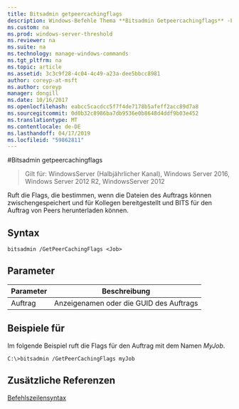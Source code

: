 ```yaml
---
title: Bitsadmin getpeercachingflags
description: Windows-Befehle Thema **Bitsadmin Getpeercachingflags** -Flags, die bestimmen, wenn die Dateien des Auftrags können zwischengespeichert und für Kollegen bereitgestellt und BITS download des Inhalts für den Auftrag von Peers abgerufen.
ms.custom: na
ms.prod: windows-server-threshold
ms.reviewer: na
ms.suite: na
ms.technology: manage-windows-commands
ms.tgt_pltfrm: na
ms.topic: article
ms.assetid: 3c3c9f28-4c04-4c49-a23a-dee5bbcc8981
author: coreyp-at-msft
ms.author: coreyp
manager: dongill
ms.date: 10/16/2017
ms.openlocfilehash: eabcc5cacdcc5f7f4de7178b5afeff2acc89d7a8
ms.sourcegitcommit: 0d0b32c8986ba7db9536e0b8648d4ddf9b03e452
ms.translationtype: MT
ms.contentlocale: de-DE
ms.lasthandoff: 04/17/2019
ms.locfileid: "59862811"
---
```

#<a name="bitsadmin-getpeercachingflags"></a>Bitsadmin getpeercachingflags

>Gilt für: WindowsServer (Halbjährlicher Kanal), Windows Server 2016, Windows Server 2012 R2, WindowsServer 2012

Ruft die Flags, die bestimmen, wenn die Dateien des Auftrags können zwischengespeichert und für Kollegen bereitgestellt und BITS für den Auftrag von Peers herunterladen können.

## <a name="syntax"></a>Syntax

```
bitsadmin /GetPeerCachingFlags <Job> 
```

## <a name="parameters"></a>Parameter

|Parameter|Beschreibung|
|-------|--------|
|Auftrag|Anzeigenamen oder die GUID des Auftrags|

## <a name="BKMK_examples"></a>Beispiele für
Im folgende Beispiel ruft die Flags für den Auftrag mit dem Namen *MyJob*.

```
C:\>bitsadmin /GetPeerCachingFlags myJob
```

## <a name="additional-references"></a>Zusätzliche Referenzen
[Befehlszeilensyntax](command-line-syntax-key.md)


